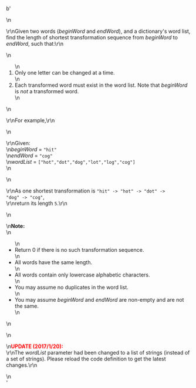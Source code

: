 b'<div class="question-description">\n<p><p>\r\nGiven two words (<i>beginWord</i> and <i>endWord</i>), and a dictionary\'s word list, find the length of shortest transformation sequence from <i>beginWord</i> to <i>endWord</i>, such that:\r\n</p>\n<ol>\n<li>Only one letter can be changed at a time.</li>\n<li>Each transformed word must exist in the word list. Note that <i>beginWord</i> is <i>not</i> a transformed word.</li>\n</ol>\n<p>\r\nFor example,\r\n</p>\n<p>\r\nGiven:<br/>\n<i>beginWord</i> = <code>"hit"</code><br/>\n<i>endWord</i> = <code>"cog"</code><br/>\n<i>wordList</i> = <code>["hot","dot","dog","lot","log","cog"]</code><br/>\n</p>\n<p>\r\nAs one shortest transformation is <code>"hit" -&gt; "hot" -&gt; "dot" -&gt; "dog" -&gt; "cog"</code>,<br/>\r\nreturn its length <code>5</code>.\r\n</p>\n<p>\n<b>Note:</b><br/>\n<ul>\n<li>Return 0 if there is no such transformation sequence.</li>\n<li>All words have the same length.</li>\n<li>All words contain only lowercase alphabetic characters.</li>\n<li>You may assume no duplicates in the word list.</li>\n<li>You may assume <i>beginWord</i> and <i>endWord</i> are non-empty and are not the same.</li>\n</ul>\n</p>\n<p>\n<b><font color="red">UPDATE (2017/1/20):</font></b><br/>\r\nThe <i>wordList</i> parameter had been changed to a list of strings (instead of a set of strings). Please reload the code definition to get the latest changes.\r\n</p></p>\n</div>'